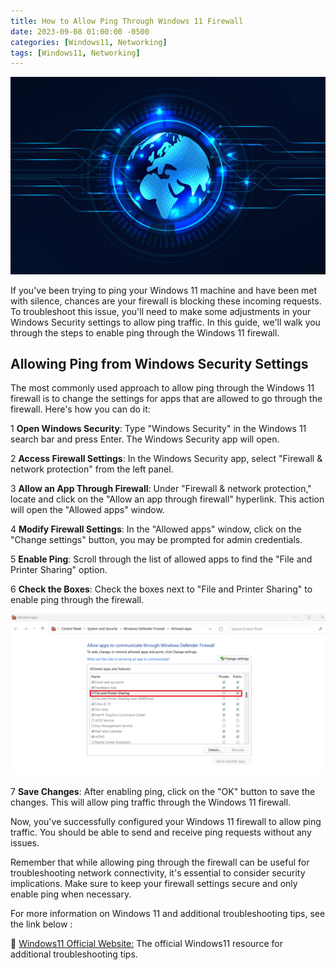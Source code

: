 ```yaml
---
title: How to Allow Ping Through Windows 11 Firewall
date: 2023-09-08 01:00:00 -0500
categories: [Windows11, Networking]
tags: [Windows11, Networking]
---
```


![How to Allow Ping Through Windows 11 Firewall](/assets/img/posts/2023/allowing_ping_win11/allowing_ping_win11.jpg)


If you've been trying to ping your Windows 11 machine and have been met with silence, chances are your firewall is blocking these incoming requests. To troubleshoot this issue, you'll need to make some adjustments in your Windows Security settings to allow ping traffic. In this guide, we'll walk you through the steps to enable ping through the Windows 11 firewall.

## Allowing Ping from Windows Security Settings

The most commonly used approach to allow ping through the Windows 11 firewall is to change the settings for apps that are allowed to go through the firewall. Here's how you can do it:

1 **Open Windows Security**: Type "Windows Security" in the Windows 11 search bar and press Enter. The Windows Security app will open.

2 **Access Firewall Settings**: In the Windows Security app, select "Firewall & network protection" from the left panel.

3 **Allow an App Through Firewall**: Under "Firewall & network protection," locate and click on the "Allow an app through firewall" hyperlink. This action will open the "Allowed apps" window.

4 **Modify Firewall Settings**: In the "Allowed apps" window, click on the "Change settings" button, you may be prompted for admin credentials.

5 **Enable Ping**: Scroll through the list of allowed apps to find the "File and Printer Sharing" option.

6 **Check the Boxes**: Check the boxes next to "File and Printer Sharing" to enable ping through the firewall.

![Windows 11 Firewall Settings](/assets/img/posts/2023/allowing_ping_win11/win11_firewall_settings.png)

7 **Save Changes**: After enabling ping, click on the "OK" button to save the changes. This will allow ping traffic through the Windows 11 firewall.

Now, you've successfully configured your Windows 11 firewall to allow ping traffic. You should be able to send and receive ping requests without any issues.

Remember that while allowing ping through the firewall can be useful for troubleshooting network connectivity, it's essential to consider security implications. Make sure to keep your firewall settings secure and only enable ping when necessary.

For more information on Windows 11 and additional troubleshooting tips, see the link below : 


📝 [Windows11 Official Website:](https://support.microsoft.com/en-us/windows) The official Windows11 resource for additional troubleshooting tips.